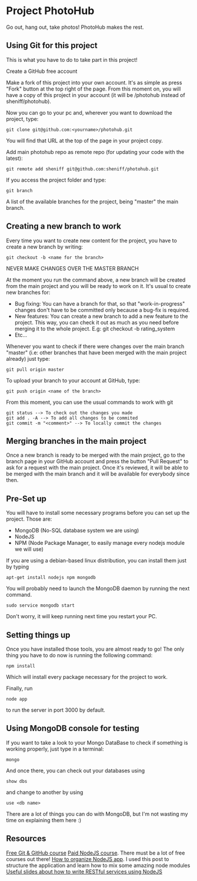 Project PhotoHub
================
Go out, hang out, take photos!
PhotoHub makes the rest.

Using Git for this project
--------------------------
This is what you have to do to take part in this project!

Create a GitHub free account

Make a fork of this project into your own account. It's as simple as press "Fork" button at the top right of the page. From this moment on, you will have a copy of this project in your account (it will be <your username>/photohub instead of sheniff/photohub).

Now you can go to your pc and, wherever you want to download the project, type:
```
git clone git@github.com:<yourname>/photohub.git
```
You will find that URL at the top of the page in your project copy.

Add main photohub repo as remote repo (for updating your code with the latest):
```
git remote add sheniff git@github.com:sheniff/photohub.git
```
If you access the project folder and type:
```
git branch
```
A list of the available branches for the project, being "master" the main branch.

Creating a new branch to work
-----------------------------
Every time you want to create new content for the project, you have to create a new branch by writing:
```
git checkout -b <name for the branch>
```
NEVER MAKE CHANGES OVER THE MASTER BRANCH

At the moment you run the command above, a new branch will be created from the main project and you will be ready to work on it. It's usual to create new branches for:
  * Bug fixing: You can have a branch for that, so that "work-in-progress" changes don't have to be committed only because a bug-fix is required.
  * New features: You can create a new branch to add a new feature to the project. This way, you can check it out as much as you need before merging it to the whole project. E.g: git checkout -b rating_system
  * Etc...

Whenever you want to check if there were changes over the main branch "master" (i.e: other branches that have been merged with the main project already) just type:
```
git pull origin master
```

To upload your branch to your account at GitHub, type:
```
git push origin <name of the branch>
```

From this moment, you can use the usual commands to work with git
```
git status --> To check out the changes you made
git add . -A --> To add all changes to be commited
git commit -m "<comment>" --> To locally commit the changes
```

Merging branches in the main project
------------------------------------
Once a new branch is ready to be merged with the main project, go to the branch page in your GitHub account and press the button "Pull Request" to ask for a request with the main project. Once it's reviewed, it will be able to be merged with the main branch and it will be available for everybody since then.

Pre-Set up
----------
You will have to install some necessary programs before you can set up the project.
Those are:
  * MongoDB (No-SQL database system we are using)
  * NodeJS
  * NPM (Node Package Manager, to easily manage every nodejs module we will use)

If you are using a debian-based linux distribution, you can install them just by typing

```
apt-get install nodejs npm mongodb
```

You will probably need to launch the MongoDB daemon by running the next command.

```
sudo service mongodb start
```

Don't worry, it will keep running next time you restart your PC.


Setting things up
-----------------
Once you have installed those tools, you are almost ready to go! The only thing you have to do now is running the following command:

```
npm install
```

Which will install every package necessary for the project to work.

Finally, run
```
node app
```

to run the server in port 3000 by default.

Using MongoDB console for testing
---------------------------------
If you want to take a look to your Mongo DataBase to check if something is working properly, just type in a terminal:
```
mongo
```

And once there, you can check out your databases using
```
show dbs
```
and change to another by using
```
use <db name>
```

There are a lot of things you can do with MongoDB, but I'm not wasting my time on explaining them here :)

Resources
---------
[Free Git & GitHub course](http://try.github.com/)
[Paid NodeJS course](http://www.codeschool.com/courses/real-time-web-with-nodejs). There must be a lot of free courses out there!
[How to organize NodeJS app](http://madhums.tumblr.com/post/27521420404/breaking-down-app-js-file-nodejs-express-mongoose). I used this post to structure the application and learn how to mix some amazing node modules
[Useful slides about how to write RESTful services using NodeJS](https://speakerdeck.com/u/jakobmattsson/p/writing-restful-web-services-using-nodejs)
